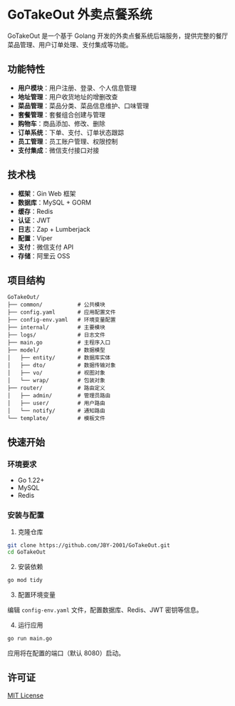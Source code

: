 # GoTakeOut 外卖点餐系统

GoTakeOut 是一个基于 Golang 开发的外卖点餐系统后端服务，提供完整的餐厅菜品管理、用户订单处理、支付集成等功能。

## 功能特性

- **用户模块**：用户注册、登录、个人信息管理
- **地址管理**：用户收货地址的增删改查
- **菜品管理**：菜品分类、菜品信息维护、口味管理
- **套餐管理**：套餐组合创建与管理
- **购物车**：商品添加、修改、删除
- **订单系统**：下单、支付、订单状态跟踪
- **员工管理**：员工账户管理、权限控制
- **支付集成**：微信支付接口对接

## 技术栈

- **框架**：Gin Web 框架
- **数据库**：MySQL + GORM
- **缓存**：Redis
- **认证**：JWT
- **日志**：Zap + Lumberjack
- **配置**：Viper
- **支付**：微信支付 API
- **存储**：阿里云 OSS

## 项目结构

```
GoTakeOut/
├── common/           # 公共模块
├── config.yaml       # 应用配置文件
├── config-env.yaml   # 环境变量配置
├── internal/         # 主要模块
├── logs/             # 日志文件
├── main.go           # 主程序入口
├── model/            # 数据模型
│   ├── entity/       # 数据库实体
│   ├── dto/          # 数据传输对象
│   ├── vo/           # 视图对象
│   └── wrap/         # 包装对象
├── router/           # 路由定义
│   ├── admin/        # 管理员路由
│   ├── user/         # 用户路由
│   └── notify/       # 通知路由
└── template/         # 模板文件
```

## 快速开始

### 环境要求

- Go 1.22+
- MySQL
- Redis

### 安装与配置

1. 克隆仓库

```bash
git clone https://github.com/JBY-2001/GoTakeOut.git
cd GoTakeOut
```

2. 安装依赖

```bash
go mod tidy
```

3. 配置环境变量

编辑 `config-env.yaml` 文件，配置数据库、Redis、JWT 密钥等信息。

4. 运行应用

```bash
go run main.go
```

应用将在配置的端口（默认 8080）启动。


## 许可证

[MIT License](LICENSE) 